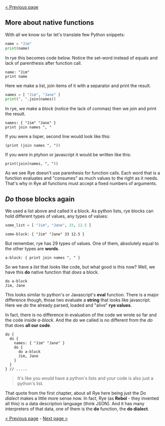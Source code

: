 [&lt; Previous page](./INTRO_1.md)

## More about native functions

With all we know so far let's translate few Python snippets:

```python
name = "Jim"
print(name)
```

In rye this becomes code below. Notice the set-word instead of equals and lack of parenthesis after function call.

```factor
name: "Jim"
print name
```

Here we make a list, join items of it with a separator and print the result.

```python
names = [ "Jim", "Jane" ]
print(", ".join(names))
```

In rye, we make a _block_ (notice the lack of commas) then we join and print the result.

```factor
names: { "Jim" "Jane" }
print join names ", "
```

If you were a lisper, second line would look like this:

```factor
(print (join names ", "))
```

If you were in ptyhon or javascript it would be written like this:

```factor
print(join(names, ", "))
```
As we see Rye doesn't use parenhesis for function calls. Each word that is a function evaluates and "consumes" as much values 
to the right as it needs. That's why in Rye all functions must accept a fixed numbers of arguments.

## _Do_ those blocks again

We used a list above and called it a block. As python lists, rye blocks can hold different types of values, any types of values:

```python
some_list = [ "Jim", "Jane", 33, 12.5 ]
```

```factor
some-block: { "Jim" "Jane" 33 12.5 }
```

But remember, rye has 29 types of values. One of them, absolutely equal to the other types are __words__.

```factor
a-block: { print join names ", " }
```
So we have a _list_ that looks like code, but what good is this now? Well, we have this __do__ native function that _does_ a block.

```factor
do a-block
Jim, Jane
```
This looks similar to python's or Javascript's __eval__ function. There is a major difference though, those two evaluate a __string__
that looks like javascript. Here we _do_ the already parsed, loaded and "alive" __rye values__.

In fact, there is no difference in evaluation of the code we wrote so far and the code inside _a-block_. And the _do_ we called is no
different from the _do_ that does __all our code__.

```factor
do {
  do {
    names: { "Jim" "Jane" }
    do {
      do a-block
      Jim, Jane
    }
  }
} // .....
```

> It's like you would have a python's lists and your code is also just a python's list.

That quote from the first chapter, about all Rye here being just the _Do dialect_ makes a little more sense now. In fact, Rye (as __Rebol__ - they 
invented all this) is a data description language (think JSON). And it has many interpreters of that data, one of them is the __do__ function, 
the __do dialect__.

[&lt; Previous page](./INTRO_1.md) - [Next page &gt;](./INTRO_3.md)

